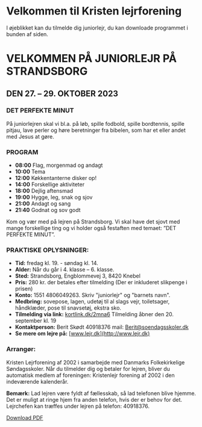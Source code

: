 # Velkommen til Kristen lejrforening
I øjeblikket kan du tilmelde dig juniorlejr, du kan downloade programmet i bunden af siden.

# VELKOMMEN PÅ JUNIORLEJR PÅ STRANDSBORG
## DEN 27. – 29. OKTOBER 2023

### DET PERFEKTE MINUT
På juniorlejren skal vi bl.a. på løb, spille fodbold, spille bordtennis, spille pitjau, lave perler og høre beretninger fra bibelen, som har et eller andet med Jesus at gøre.

### PROGRAM
- **08:00** Flag, morgenmad og andagt
- **10:00** Tema
- **12:00** Køkkentanterne disker op!
- **14:00** Forskellige aktiviteter
- **18:00** Dejlig aftensmad
- **19:00** Hygge, leg, snak og sjov
- **21:00** Andagt og sang
- **21:40** Godnat og sov godt

Kom og vær med på lejren på Strandsborg. Vi skal have det sjovt med mange forskellige ting og vi holder også festaften med temaet: ”DET PERFEKTE MINUT”.

### PRAKTISKE OPLYSNINGER:
- **Tid:** fredag kl. 19. - søndag kl. 14.
- **Alder:** Når du går i 4. klasse – 6. klasse.
- **Sted:** Strandsborg, Engblommevej 3, 8420 Knebel
- **Pris:** 280 kr. der betales efter tilmelding (Der er inkluderet slikpenge i prisen)
- **Konto:** 1551 4806049263. Skriv "juniorlejr" og "barnets navn".
- **Medbring:** sovepose, lagen, udetøj til al slags vejr, toiletsager, håndklæder, pose til snavsetøj, ekstra sko.
- **Tilmelding via link:** [kortlink.dk/2mna6](https://kortlink.dk/2mna6) Tilmelding åbner den 20. september kl. 19
- **Kontaktperson:** Berit Skødt 40918376 mail: Berit@soendagsskoler.dk
- **Se mere om lejre på:** [www.lejr.dk](http://www.lejr.dk)

### Arrangør:
Kristen Lejrforening af 2002 i samarbejde med Danmarks Folkekirkelige Søndagsskoler. Når du tilmelder dig og betaler for lejren, bliver du automatisk medlem af foreningen: Kristenlejr forening af 2002 i den indeværende kalenderår.

**Bemærk:** Lad lejren være fyldt af fællesskab, så lad telefonen blive hjemme. Det er muligt at ringe hjem fra anden telefon, hvis der er behov for det. Lejrchefen kan træffes under lejren på telefon: 40918376.

<p><a href="https://lejr.dk/Juniorlejr okt 2023.pdf">Download PDF</a></p>
